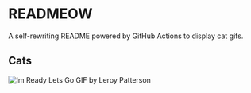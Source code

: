 # READMEOW

A self-rewriting README powered by GitHub Actions to display cat gifs.

## Cats

![Im Ready Lets Go GIF by Leroy Patterson](https://media2.giphy.com/media/CjmvTCZf2U3p09Cn0h/200.gif?cid=9acd02daryvfuwshgr8lgc68jkyqg6tizzdrhr2pykf92ptp&ep=v1_gifs_search&rid=200.gif&ct=g)
